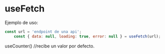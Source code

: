 # useFetch

Ejemplo de uso:

```javascript
const url = 'endpoint de una api';
    const { data: null, loading: true, error: null } = useFetch(url);
```

useCounter() //recibe un valor por defecto.
